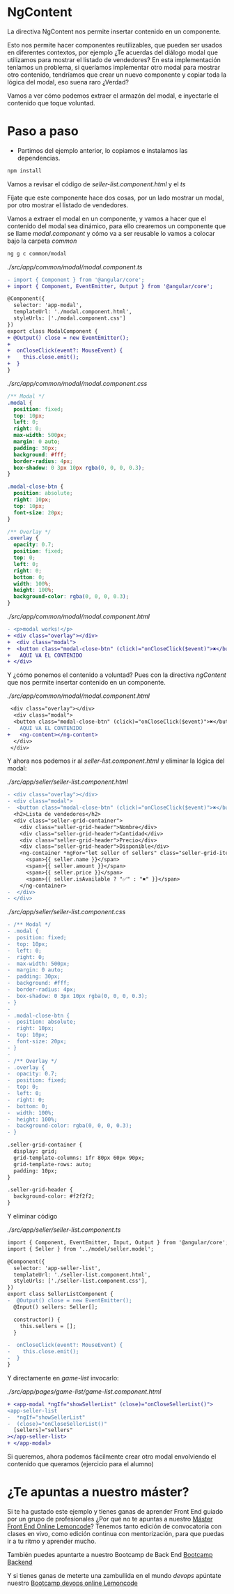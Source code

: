# NgContent

La directiva NgContent nos permite insertar contenido en un componente.

Esto nos permite hacer componentes reutilizables, que pueden ser usados en diferentes contextos, por ejemplo ¿Te acuerdas del diálogo modal que utilizamos para mostrar el listado de vendedores? En esta implementación teníamos un problema, si queríamos implementar otro modal para mostrar otro contenido, tendríamos que crear un nuevo componente y copiar toda la lógica del modal, eso suena raro ¿Verdad?

Vamos a ver cómo podemos extraer el armazón del modal, e inyectarle el contenido que toque voluntad.

# Paso a paso

- Partimos del ejemplo anterior, lo copiamos e instalamos las dependencias.

```bash
npm install
```

Vamos a revisar el código de _seller-list.component.html_ y el _ts_

Fíjate que este componente hace dos cosas, por un lado mostrar un modal, por otro mostrar el listado de vendedores.

Vamos a extraer el modal en un componente, y vamos a hacer que el contenido del modal sea dinámico, para ello crearemos un componente que se llame _modal.component_ y cómo va a ser reusable lo vamos a colocar bajo la carpeta _common_

```bash
ng g c common/modal
```

_./src/app/common/modal/modal.component.ts_

```diff
- import { Component } from '@angular/core';
+ import { Component, EventEmitter, Output } from '@angular/core';

@Component({
  selector: 'app-modal',
  templateUrl: './modal.component.html',
  styleUrls: ['./modal.component.css']
})
export class ModalComponent {
+ @Output() close = new EventEmitter();
+
+  onCloseClick(event?: MouseEvent) {
+    this.close.emit();
+  }
}
```

_./src/app/common/modal/modal.component.css_

```css
/** Modal */
.modal {
  position: fixed;
  top: 10px;
  left: 0;
  right: 0;
  max-width: 500px;
  margin: 0 auto;
  padding: 30px;
  background: #fff;
  border-radius: 4px;
  box-shadow: 0 3px 10px rgba(0, 0, 0, 0.3);
}

.modal-close-btn {
  position: absolute;
  right: 10px;
  top: 10px;
  font-size: 20px;
}

/** Overlay */
.overlay {
  opacity: 0.7;
  position: fixed;
  top: 0;
  left: 0;
  right: 0;
  bottom: 0;
  width: 100%;
  height: 100%;
  background-color: rgba(0, 0, 0, 0.3);
}
```

_./src/app/common/modal/modal.component.html_

```diff
- <p>modal works!</p>
+ <div class="overlay"></div>
+  <div class="modal">
+  <button class="modal-close-btn" (click)="onCloseClick($event)">✖️</button>
+   AQUI VA EL CONTENIDO
+ </div>
```

Y ¿cómo ponemos el contenido a voluntad? Pues con la directiva _ngContent_ que nos permite insertar contenido en un componente.

_./src/app/common/modal/modal.component.html_

```diff
 <div class="overlay"></div>
  <div class="modal">
  <button class="modal-close-btn" (click)="onCloseClick($event)">✖️</button>
-   AQUI VA EL CONTENIDO
+   <ng-content></ng-content>
  </div>
 </div>
```

Y ahora nos podemos ir al _seller-list.component.html_ y eliminar la lógica del modal:

_./src/app/seller/seller-list.component.html_

```diff
- <div class="overlay"></div>
- <div class="modal">
-  <button class="modal-close-btn" (click)="onCloseClick($event)">✖️</button>
  <h2>Lista de vendedores</h2>
  <div class="seller-grid-container">
    <div class="seller-grid-header">Nombre</div>
    <div class="seller-grid-header">Cantidad</div>
    <div class="seller-grid-header">Precio</div>
    <div class="seller-grid-header">Disponible</div>
    <ng-container *ngFor="let seller of sellers" class="seller-grid-item">
      <span>{{ seller.name }}</span>
      <span>{{ seller.amount }}</span>
      <span>{{ seller.price }}</span>
      <span>{{ seller.isAvailable ? "✅" : "✖️" }}</span>
    </ng-container>
-  </div>
- </div>

```

_./src/app/seller/seller-list.component.css_

```diff
- /** Modal */
- .modal {
-  position: fixed;
-  top: 10px;
-  left: 0;
-  right: 0;
-  max-width: 500px;
-  margin: 0 auto;
-  padding: 30px;
-  background: #fff;
-  border-radius: 4px;
-  box-shadow: 0 3px 10px rgba(0, 0, 0, 0.3);
- }
-
- .modal-close-btn {
-  position: absolute;
-  right: 10px;
-  top: 10px;
-  font-size: 20px;
- }
-
- /** Overlay */
- .overlay {
-  opacity: 0.7;
-  position: fixed;
-  top: 0;
-  left: 0;
-  right: 0;
-  bottom: 0;
-  width: 100%;
-  height: 100%;
-  background-color: rgba(0, 0, 0, 0.3);
- }

.seller-grid-container {
  display: grid;
  grid-template-columns: 1fr 80px 60px 90px;
  grid-template-rows: auto;
  padding: 10px;
}

.seller-grid-header {
  background-color: #f2f2f2;
}
```

Y eliminar código

_./src/app/seller/seller-list.component.ts_

```diff
import { Component, EventEmitter, Input, Output } from '@angular/core';
import { Seller } from '../model/seller.model';

@Component({
  selector: 'app-seller-list',
  templateUrl: './seller-list.component.html',
  styleUrls: ['./seller-list.component.css'],
})
export class SellerListComponent {
-  @Output() close = new EventEmitter();
  @Input() sellers: Seller[];

  constructor() {
    this.sellers = [];
  }

-  onCloseClick(event?: MouseEvent) {
-    this.close.emit();
-  }
}
```

Y directamente en _game-list_ invocarlo:

_./src/app/pages/game-list/game-list.component.html_

```diff
+ <app-modal *ngIf="showSellerList" (close)="onCloseSellerList()">
<app-seller-list
-  *ngIf="showSellerList"
-  (close)="onCloseSellerList()"
  [sellers]="sellers"
></app-seller-list>
+ </app-modal>
```

Si queremos, ahora podemos fácilmente crear otro modal envolviendo el contenido que queramos (ejercicio para el alumno)

# ¿Te apuntas a nuestro máster?

Si te ha gustado este ejemplo y tienes ganas de aprender Front End
guiado por un grupo de profesionales ¿Por qué no te apuntas a
nuestro [Máster Front End Online Lemoncode](https://lemoncode.net/master-frontend#inicio-banner)? Tenemos tanto edición de convocatoria
con clases en vivo, como edición continua con mentorización, para
que puedas ir a tu ritmo y aprender mucho.

También puedes apuntarte a nuestro Bootcamp de Back End [Bootcamp Backend](https://lemoncode.net/bootcamp-backend#inicio-banner)

Y si tienes ganas de meterte una zambullida en el mundo _devops_
apúntate nuestro [Bootcamp devops online Lemoncode](https://lemoncode.net/bootcamp-devops#bootcamp-devops/inicio)

```

```
